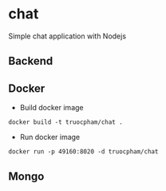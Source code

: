 # chat
Simple chat application with Nodejs

## Backend


## Docker

- Build docker image

```
docker build -t truocpham/chat .
```

- Run docker image

```
docker run -p 49160:8020 -d truocpham/chat
```

## Mongo
